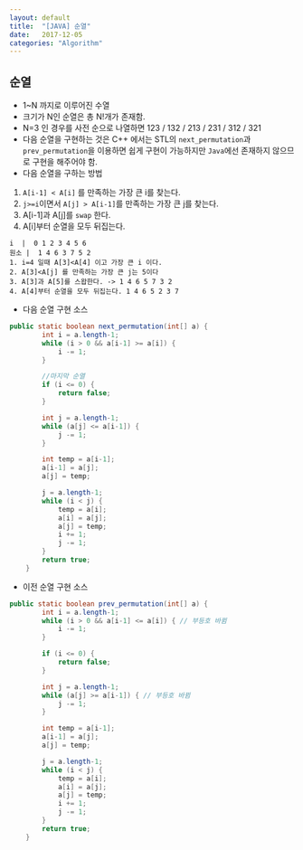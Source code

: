 ```yaml
---
layout: default
title:  "[JAVA] 순열"
date:   2017-12-05
categories: "Algorithm"
---
```


## 순열
* 1~N 까지로 이루어진 수열
* 크기가 N인 순열은 총 N!개가 존재함.
* N=3 인 경우를 사전 순으로 나열하면 123 / 132 / 213 / 231 / 312 / 321
* 다음 순열을 구현하는 것은 C++ 에서는 STL의 `next_permutation`과 `prev_permutation`을 이용하면
 쉽게 구현이 가능하지만 `Java`에선 존재하지 않으므로 구현을 해주어야 함.
* 다음 순열을 구하는 방법
 1. `A[i-1] < A[i]` 를 만족하는 가장 큰 i를 찾는다.
 2. `j>=i`이면서 `A[j] > A[i-1]`를 만족하는 가장 큰 j를 찾는다.
 3. A[i-1]과 A[j]를 `swap` 한다.
 4. A[i]부터 순열을 모두 뒤집는다.

 ```
 i  |  0 1 2 3 4 5 6
원소 |  1 4 6 3 7 5 2
 1. i=4 일때 A[3]<A[4] 이고 가장 큰 i 이다.
 2. A[3]<A[j] 를 만족하는 가장 큰 j는 5이다
 3. A[3]과 A[5]를 스왑한다. -> 1 4 6 5 7 3 2
 4. A[4]부터 순열을 모두 뒤집는다. 1 4 6 5 2 3 7
 ```

* 다음 순열 구현 소스

```java
public static boolean next_permutation(int[] a) {
        int i = a.length-1;
        while (i > 0 && a[i-1] >= a[i]) {
            i -= 1;
        }

        //마지막 순열
        if (i <= 0) {
            return false;
        }

        int j = a.length-1;
        while (a[j] <= a[i-1]) {
            j -= 1;
        }

        int temp = a[i-1];
        a[i-1] = a[j];
        a[j] = temp;

        j = a.length-1;
        while (i < j) {
            temp = a[i];
            a[i] = a[j];
            a[j] = temp;
            i += 1;
            j -= 1;
        }
        return true;
    }
```

* 이전 순열 구현 소스

```java
public static boolean prev_permutation(int[] a) {
        int i = a.length-1;
        while (i > 0 && a[i-1] <= a[i]) { // 부등호 바뀜
            i -= 1;
        }

        if (i <= 0) {
            return false;
        }

        int j = a.length-1;
        while (a[j] >= a[i-1]) { // 부등호 바뀜
            j -= 1;
        }

        int temp = a[i-1];
        a[i-1] = a[j];
        a[j] = temp;

        j = a.length-1;
        while (i < j) {
            temp = a[i];
            a[i] = a[j];
            a[j] = temp;
            i += 1;
            j -= 1;
        }
        return true;
    }

```